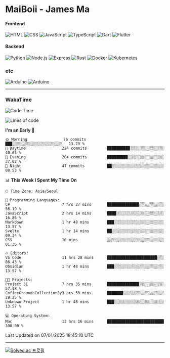 # MaiBoii - James Ma

#### Frontend
![HTML](https://img.shields.io/badge/-HTML-E34F26?style=flat-square&logo=html5&logoColor=white)
![CSS](https://img.shields.io/badge/-CSS-1572B6?style=flat-square&logo=css3)
![JavaScript](https://img.shields.io/badge/-JavaScript-F7DF1E?style=flat-square&logo=javascript&logoColor=black)
![TypeScript](https://img.shields.io/badge/-TypeScript-02569B?style=flat-square&logo=typescript&logoColor=white)
![Dart](https://img.shields.io/badge/-Dart-0175C2?style=flat-square&logo=dart)
![Flutter](https://img.shields.io/badge/-Flutter-02569B?style=flat-square&logo=flutter)


#### Backend
![Python](https://img.shields.io/badge/-Python-3776AB?style=flat-square&logo=python&logoColor=white)
![Node.js](https://img.shields.io/badge/-Node.js-339933?style=flat-square&logo=node.js&logoColor=white)
![Express](https://img.shields.io/badge/-Express-339933?style=flat-square&logo=express&logoColor=white)
![Rust](https://img.shields.io/badge/-Rust-000000?style=flat-square&logo=rust&logoColor=white)
![Docker](https://img.shields.io/badge/-Docker-2496ED?style=flat-square&logo=docker&logoColor=white)
![Kubernetes](https://img.shields.io/badge/-Kubernetes-326CE5?style=flat-square&logo=kubernetes&logoColor=white)


### etc
![Arduino](https://img.shields.io/badge/-Arduino-00878F?style=flat-square&logo=arduino&logoColor=white)
![Arduino](https://img.shields.io/badge/-Unity-232326?style=flat-square&logo=unity&logoColor=white)

---
### WakaTime
<!--START_SECTION:waka-->
![Code Time](http://img.shields.io/badge/Code%20Time-1%2C002%20hrs%2016%20mins-blue)

![Lines of code](https://img.shields.io/badge/From%20Hello%20World%20I%27ve%20Written-1.8%20million%20lines%20of%20code-blue)

**I'm an Early 🐤** 

```text
🌞 Morning                76 commits          ███░░░░░░░░░░░░░░░░░░░░░░   13.79 % 
🌆 Daytime                224 commits         ██████████░░░░░░░░░░░░░░░   40.65 % 
🌃 Evening                204 commits         █████████░░░░░░░░░░░░░░░░   37.02 % 
🌙 Night                  47 commits          ██░░░░░░░░░░░░░░░░░░░░░░░   08.53 % 
```


📊 **This Week I Spent My Time On** 

```text
🕑︎ Time Zone: Asia/Seoul

💬 Programming Languages: 
C#                       7 hrs 27 mins       ██████████████░░░░░░░░░░░   56.19 % 
JavaScript               2 hrs 14 mins       ████░░░░░░░░░░░░░░░░░░░░░   16.86 % 
Markdown                 1 hr 48 mins        ███░░░░░░░░░░░░░░░░░░░░░░   13.57 % 
Svelte                   1 hr 14 mins        ██░░░░░░░░░░░░░░░░░░░░░░░   09.34 % 
CSS                      10 mins             ░░░░░░░░░░░░░░░░░░░░░░░░░   01.36 % 

🔥 Editors: 
VS Code                  11 hrs 28 mins      ██████████████████████░░░   86.43 % 
Obsidian                 1 hr 48 mins        ███░░░░░░░░░░░░░░░░░░░░░░   13.57 % 

🐱‍💻 Projects: 
Project 3L               7 hrs 35 mins       ██████████████░░░░░░░░░░░   57.18 % 
CoffeeGroundsCollectionSy3 hrs 53 mins       ███████░░░░░░░░░░░░░░░░░░   29.25 % 
Unknown Project          1 hr 48 mins        ███░░░░░░░░░░░░░░░░░░░░░░   13.57 % 

💻 Operating System: 
Mac                      13 hrs 16 mins      █████████████████████████   100.00 % 
```


 Last Updated on 07/01/2025 18:45:10 UTC
<!--END_SECTION:waka-->
---
[![Solved.ac
프로필](http://mazassumnida.wtf/api/v2/generate_badge?boj=msu2020)](https://solved.ac/msu2020)
